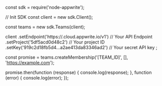 const sdk = require('node-appwrite');

// Init SDK
const client = new sdk.Client();

const teams = new sdk.Teams(client);

client
    .setEndpoint('https://<REGION>.cloud.appwrite.io/v1') // Your API Endpoint
    .setProject('5df5acd0d48c2') // Your project ID
    .setKey('919c2d18fb5d4...a2ae413da83346ad2') // Your secret API key
;

const promise = teams.createMembership('[TEAM_ID]', [], 'https://example.com');

promise.then(function (response) {
    console.log(response);
}, function (error) {
    console.log(error);
});